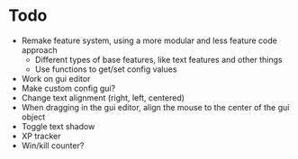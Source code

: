 # Todo

-   Remake feature system, using a more modular and less feature code approach
    -   Different types of base features, like text features and other things
    -   Use functions to get/set config values
-   Work on gui editor
-   Make custom config gui?
-   Change text alignment (right, left, centered)
-   When dragging in the gui editor, align the mouse to the center of the gui object
-   Toggle text shadow
-   XP tracker
-   Win/kill counter?
